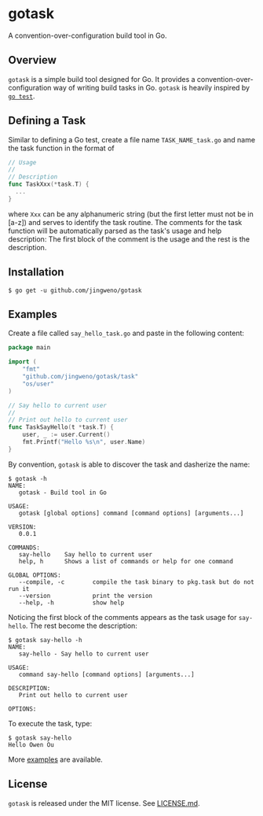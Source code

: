 # gotask

A convention-over-configuration build tool in Go.

## Overview

`gotask` is a simple build tool designed for Go.
It provides a convention-over-configuration way of writing build tasks in Go.
`gotask` is heavily inspired by [`go test`](http://golang.org/pkg/testing).

## Defining a Task

Similar to defining a Go test, create a file name `TASK_NAME_task.go` and name the task function in the
format of

```go
// Usage
//
// Description
func TaskXxx(*task.T) {
  ...
}
```

where `Xxx` can be any alphanumeric string (but the first letter must not be in [a-z]) and serves to identify the task routine.
The comments for the task function will be automatically parsed as the task's usage and help description:
The first block of the comment is the usage and the rest is the description.

## Installation

```plain
$ go get -u github.com/jingweno/gotask
```

## Examples

Create a file called `say_hello_task.go` and paste in the following content:

```go
package main

import (
	"fmt"
	"github.com/jingweno/gotask/task"
	"os/user"
)

// Say hello to current user
//
// Print out hello to current user
func TaskSayHello(t *task.T) {
	user, _ := user.Current()
	fmt.Printf("Hello %s\n", user.Name)
}
```

By convention, `gotask` is able to discover the task and dasherize the name:

```plain
$ gotask -h
NAME:
   gotask - Build tool in Go

USAGE:
   gotask [global options] command [command options] [arguments...]

VERSION:
   0.0.1

COMMANDS:
   say-hello    Say hello to current user
   help, h      Shows a list of commands or help for one command

GLOBAL OPTIONS:
   --compile, -c        compile the task binary to pkg.task but do not run it
   --version            print the version
   --help, -h           show help
```

Noticing the first block of the comments appears as the task usage for
`say-hello`. The rest become the description:

```plain
$ gotask say-hello -h
NAME:
   say-hello - Say hello to current user

USAGE:
   command say-hello [command options] [arguments...]

DESCRIPTION:
   Print out hello to current user

OPTIONS:
```

To execute the task, type:

```plain
$ gotask say-hello
Hello Owen Ou
```

More [examples](https://github.com/jingweno/gotask/tree/master/examples) are available.

## License

`gotask` is released under the MIT license. See [LICENSE.md](https://github.com/jingweno/gotask/blob/master/LICENSE.md).

